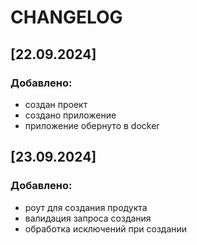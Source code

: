 # CHANGELOG

## [22.09.2024]

### Добавлено:

- создан проект
- создано приложение
- приложение обернуто в docker

## [23.09.2024]

### Добавлено:

- роут для создания продукта
- валидация запроса создания
- обработка исключений при создании
